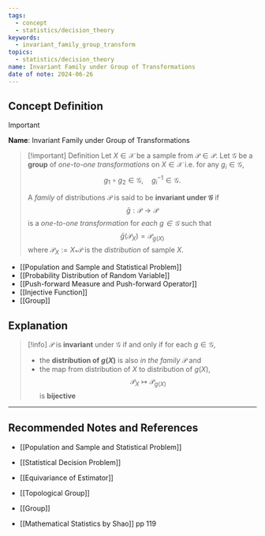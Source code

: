 ```yaml
---
tags:
  - concept
  - statistics/decision_theory
keywords:
  - invariant_family_group_transform
topics:
  - statistics/decision_theory
name: Invariant Family under Group of Transformations
date of note: 2024-06-26
---
```


## Concept Definition

>[!important]
>**Name**: Invariant Family under Group of Transformations

>[!important] Definition
>Let $X\in \mathcal{X}$ be a sample from $\mathcal{P} \in \mathscr{P}$. Let $\mathcal{G}$ be a **group** of *one-to-one transformations* on $X \in \mathcal{X}$ i.e. for any $g_{i} \in \mathcal{G}$, $$g_{1} \circ g_{2} \in \mathcal{G}, \quad g_{i}^{-1} \in \mathcal{G}.$$
>
>A *family* of distributions $\mathscr{P}$ is said to be **invariant under $\mathcal{G}$** if $$\bar{g}: \mathscr{P} \to \mathscr{P}$$ is a *one-to-one transformation* for *each $g\in \mathcal{G}$*  such that $$\bar{g}\left(\mathcal{P}_{X} \right) = \mathcal{P}_{g(X)}$$ where $\mathcal{P}_{X} := X_{*}\mathcal{P}$ is the *distribution* of sample $X$.

- [[Population and Sample and Statistical Problem]]
- [[Probability Distribution of Random Variable]]
- [[Push-forward Measure and Push-forward Operator]]
- [[Injective Function]]
- [[Group]]

## Explanation

>[!info]
>$\mathscr{P}$ is **invariant** under $\mathcal{G}$ if and only if for each $g\in \mathcal{G}$, 
>- the **distribution of $g(X)$** is also *in the family* $\mathscr{P}$ and 
>- the map from distribution of $X$ to distribution of $g(X)$, $$\mathcal{P}_{X} \mapsto \mathcal{P}_{g(X)}$$  is **bijective** 





-----------
##  Recommended Notes and References

- [[Population and Sample and Statistical Problem]]
- [[Statistical Decision Problem]]
- [[Equivariance of Estimator]]


- [[Topological Group]]
- [[Group]]

- [[Mathematical Statistics by Shao]] pp 119